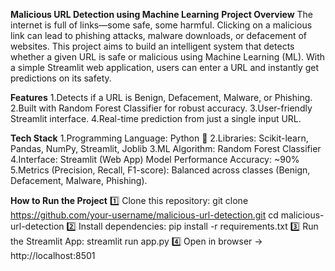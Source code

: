 ****Malicious URL Detection using Machine Learning****
 **Project Overview**
The internet is full of links—some safe, some harmful. Clicking on a malicious link can lead to phishing attacks, malware downloads, or defacement of websites.
This project aims to build an intelligent system that detects whether a given URL is safe or malicious using Machine Learning (ML).
With a simple Streamlit web application, users can enter a URL and instantly get predictions on its safety.

**Features**
1.Detects if a URL is Benign, Defacement, Malware, or Phishing.
2.Built with Random Forest Classifier for robust accuracy.
3.User-friendly Streamlit interface.
4.Real-time prediction from just a single input URL.

**Tech Stack**
1.Programming Language: Python 🐍
2.Libraries: Scikit-learn, Pandas, NumPy, Streamlit, Joblib
3.ML Algorithm: Random Forest Classifier
4.Interface: Streamlit (Web App)
 Model Performance
Accuracy: ~90%
5.Metrics (Precision, Recall, F1-score): Balanced across classes (Benign, Defacement, Malware, Phishing).

 **How to Run the Project**
1️⃣ Clone this repository:
git clone https://github.com/your-username/malicious-url-detection.git
cd malicious-url-detection
2️⃣ Install dependencies:
pip install -r requirements.txt
3️⃣ Run the Streamlit App:
streamlit run app.py
4️⃣ Open in browser → http://localhost:8501
